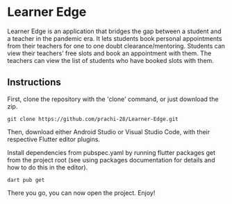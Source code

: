 # Learner Edge

Learner Edge is an application that bridges the gap between a student and a teacher in the pandemic era. It lets students book personal appointments from their teachers for one to one doubt clearance/mentoring. Students can view their teachers’ free slots and book an appointment with them. The teachers can view the list of students who have booked slots with them. 


## Instructions
First, clone the repository with the 'clone' command, or just download the zip.
```
git clone https://github.com/prachi-28/Learner-Edge.git
```
Then, download either Android Studio or Visual Studio Code, with their respective Flutter editor plugins. 

Install dependencies from pubspec.yaml by running flutter packages get from the project root (see using packages documentation for details and how to do this in the editor).

```
dart pub get
```

There you go, you can now open the project. Enjoy!
